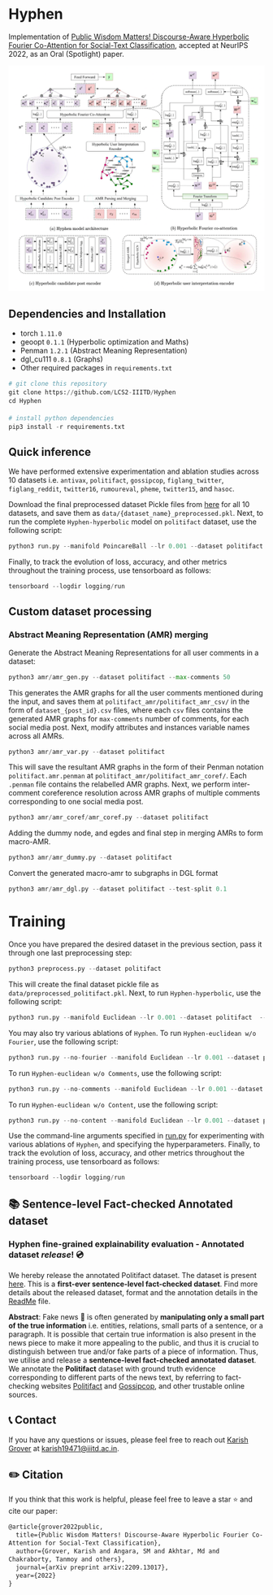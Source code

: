 # Hyphen

Implementation of [Public Wisdom Matters! Discourse-Aware Hyperbolic Fourier Co-Attention for Social-Text Classification](https://arxiv.org/abs/2209.13017), accepted at NeurIPS 2022, as an Oral (Spotlight) paper. 

<p align="center">
  <img width="800px" src="img/model.png" >
</p>

## Dependencies and Installation

- torch `1.11.0`
- geoopt `0.1.1` (Hyperbolic optimization and Maths)
- Penman `1.2.1` (Abstract Meaning Representation)
- dgl_cu111 `0.8.1` (Graphs)
- Other required packages in `requirements.txt`

```python
# git clone this repository
git clone https://github.com/LCS2-IIITD/Hyphen
cd Hyphen

# install python dependencies
pip3 install -r requirements.txt
```
## Quick inference

We have performed extensive experimentation and ablation studies across 10 datasets i.e. `antivax`, `politifact`, `gossipcop`, `figlang_twitter`, `figlang_reddit`, `twitter16`, `rumoureval`, `pheme`, `twitter15`, and `hasoc`. 

Download the final preprocessed dataset Pickle files from [here]() for all 10 datasets, and save them as `data/{dataset_name}_preprocessed.pkl`. Next, to run the complete `Hyphen-hyperbolic` model on `politifact` dataset, use the following script:

```python
python3 run.py --manifold PoincareBall --lr 0.001 --dataset politifact  --batch-size 32 --epochs 5 --max-sents 20 --max-coms 10 --max-com-len 10 --max-sent-len 10 --log-path logging/run
```

Finally, to track the evolution of loss, accuracy, and other metrics throughout the training process, use tensorboard as follows:

```python
tensorboard --logdir logging/run
```

## Custom dataset processing

### Abstract Meaning Representation (AMR) merging
Generate the Abstract Meaning Representations for all user comments in a dataset:
```python
python3 amr/amr_gen.py --dataset politifact --max-comments 50
```
This generates the AMR graphs for all the user comments mentioned during the input, and saves them at `politifact_amr/politifact_amr_csv/` in the form of `dataset_{post_id}.csv` files, where each `csv` files contains the generated AMR graphs for `max-comments` number of comments, for each social media post. Next, modify attributes and instances variable names across all AMRs.
```python
python3 amr/amr_var.py --dataset politifact
```

This will save the resultant AMR graphs in the form of their Penman notation `politifact.amr.penman` at `politifact_amr/politifact_amr_coref/`. Each `.penman` file contains the relabelled AMR graphs. Next, we perform inter-comment coreference resolution across AMR graphs of multiple comments corresponding to one social media post.

```python
python3 amr/amr_coref/amr_coref.py --dataset politifact
```

Adding the dummy node, and egdes and final step in merging AMRs to form macro-AMR.
```python
python3 amr/amr_dummy.py --dataset politifact
```

Convert the generated macro-amr to subgraphs in DGL format
```python
python3 amr/amr_dgl.py --dataset politifact --test-split 0.1
```
# Training

Once you have prepared the desired dataset in the previous section, pass it through one last preprocessing step:

```python
python3 preprocess.py --dataset politifact
```

This will create the final dataset pickle file as `data/preprocessed_politifact.pkl`. Next, to run `Hyphen-hyperbolic`, use the following script:

```python
python3 run.py --manifold Euclidean --lr 0.001 --dataset politifact  --batch-size 32 --epochs 5 --max-sents 20 --max-coms 10 --max-com-len 10 --max-sent-len 10 --log-path logging/run
```

You may also try various ablations of `Hyphen`. To run `Hyphen-euclidean w/o Fourier`, use the following script:

```python
python3 run.py --no-fourier --manifold Euclidean --lr 0.001 --dataset politifact  --batch-size 32 --epochs 5 --max-sents 20 --max-coms 10 --max-com-len 10 --max-sent-len 10 --log-path logging/run
```

To run `Hyphen-euclidean w/o Comments`, use the following script:

```python
python3 run.py --no-comments --manifold Euclidean --lr 0.001 --dataset politifact  --batch-size 32 --epochs 5 --max-sents 20 --max-coms 10 --max-com-len 10 --max-sent-len 10 --log-path logging/run
```
To run `Hyphen-euclidean w/o Content`, use the following script:

```python
python3 run.py --no-content --manifold Euclidean --lr 0.001 --dataset politifact  --batch-size 32 --epochs 5 --max-sents 20 --max-coms 10 --max-com-len 10 --max-sent-len 10 --log-path logging/run
```

Use the command-line arguments specified in [run.py](run.py) for experimenting with various ablations of `Hyphen`, and specifying the hyperparameters. Finally, to track the evolution of loss, accuracy, and other metrics throughout the training process, use tensorboard as follows:

```python
tensorboard --logdir logging/run
```

## 📚 Sentence-level Fact-checked Annotated dataset
### Hyphen fine-grained explainability evaluation - Annotated dataset *release*! 💿
 
We hereby release the annotated Politifact dataset. The dataset is present [here](annotation). This is a **first-ever sentence-level fact-checked dataset**. Find more details about the released dataset, format and the annotation details in the [ReadMe](annotation/annotation.md) file. 

**Abstract**: Fake news 📰 is often generated by **manipulating only a small part of the true information** i.e. entities, relations, small parts of a sentence, or a paragraph. It is possible that certain true information is also present in the news piece to make it more appealing to the public, and thus it is crucial to distinguish between true and/or fake parts of a piece of information. Thus, we utilise and release a **sentence-level fact-checked annotated dataset**. We annotate the **Politifact** dataset with ground truth evidence corresponding to different parts of the news text, by referring to fact-checking websites [Politifact](https://www.politifact.com/) and [Gossipcop](https://www.snopes.com/), and other trustable online sources. 

## 📞 Contact
If you have any questions or issues, please feel free to reach out [Karish Grover](https://karish-grover.github.io/) at <a href="mailto:karish19471@iiitd.ac.in">karish19471@iiitd.ac.in</a>.

## ✏️ Citation

If you think that this work is helpful, please feel free to leave a star ⭐️ and cite our paper:

```
@article{grover2022public,
  title={Public Wisdom Matters! Discourse-Aware Hyperbolic Fourier Co-Attention for Social-Text Classification},
  author={Grover, Karish and Angara, SM and Akhtar, Md and Chakraborty, Tanmoy and others},
  journal={arXiv preprint arXiv:2209.13017},
  year={2022}
}
```